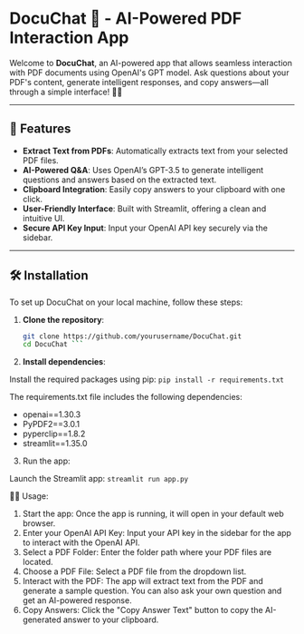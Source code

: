 # DocuChat 📄 - AI-Powered PDF Interaction App

Welcome to **DocuChat**, an AI-powered app that allows seamless interaction with PDF documents using OpenAI's GPT model. Ask questions about your PDF's content, generate intelligent responses, and copy answers—all through a simple interface! 🧠📑

---

## 🚀 Features

- **Extract Text from PDFs**: Automatically extracts text from your selected PDF files.
- **AI-Powered Q&A**: Uses OpenAI’s GPT-3.5 to generate intelligent questions and answers based on the extracted text.
- **Clipboard Integration**: Easily copy answers to your clipboard with one click.
- **User-Friendly Interface**: Built with Streamlit, offering a clean and intuitive UI.
- **Secure API Key Input**: Input your OpenAI API key securely via the sidebar.

---

## 🛠️ Installation

To set up DocuChat on your local machine, follow these steps:

1. **Clone the repository**:

   ``` bash
   git clone https://github.com/yourusername/DocuChat.git
   cd DocuChat ```

2. **Install dependencies**:

Install the required packages using pip:
  ``` pip install -r requirements.txt ```
  
The requirements.txt file includes the following dependencies:
- openai==1.30.3
- PyPDF2==3.0.1
- pyperclip==1.8.2
- streamlit==1.35.0

3. Run the app:

Launch the Streamlit app:
``` streamlit run app.py ```

🧑‍💻 Usage:

1. Start the app: Once the app is running, it will open in your default web browser.
2. Enter your OpenAI API Key: Input your API key in the sidebar for the app to interact with the OpenAI API.
3. Select a PDF Folder: Enter the folder path where your PDF files are located.
4. Choose a PDF File: Select a PDF file from the dropdown list.
5. Interact with the PDF: The app will extract text from the PDF and generate a sample question. You can also ask your own question and get an AI-powered response.
6. Copy Answers: Click the "Copy Answer Text" button to copy the AI-generated answer to your clipboard.
